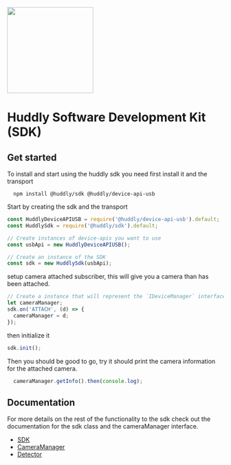 
<img class="huddly-logo" width="200px" height="200px" src="https://developer.huddly.io/assets/imgs/huddly.ico" />

# Huddly Software Development Kit (SDK)

## Get started
To install and start using the huddly sdk you need first install it and the transport
```
  npm install @huddly/sdk @huddly/device-api-usb
```

Start by creating the sdk and the transport

```javascript
const HuddlyDeviceAPIUSB = require('@huddly/device-api-usb').default;
const HuddlySdk = require('@huddly/sdk').default;

// Create instances of device-apis you want to use
const usbApi = new HuddlyDeviceAPIUSB();

// Create an instance of the SDK
const sdk = new HuddlySdk(usbApi);
```

setup camera attached subscriber, this will give you a camera than has been attached.

```javascript
// Create a instance that will represent the `IDeviceManager` interface
let cameraManager;
sdk.on('ATTACH', (d) => {
  cameraManager = d;
});
```

then initialize it

```javascript
sdk.init();
```

Then you should be good to go, try it should print the camera information for the attached camera.

```javascript
  cameraManager.getInfo().then(console.log);
```

## Documentation
For more details on the rest of the functionality to the sdk check out the documentation for the sdk class and the cameraManager interface.

 - [SDK](https://developer.huddly.io/classes/HuddlySdk.html)
 - [CameraManager](https://developer.huddly.io/interfaces/IDeviceManager.html)
 - [Detector](https://developer.huddly.io/interfaces/IDetector.html)
